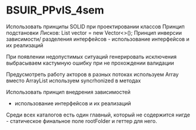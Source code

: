 # BSUIR_PPvIS_4sem
Использовать принципы SOLID при проектировании классов
Принцип подстановки Лисков: List<Document> vector = new Vector<>();
Принцип инверсии зависимости/ разделения интерфейсов - использование интерфейсов и их реализаций

При появлении недопустимых ситуаций генерировать исключения
выбрасываем кастумную ошибку при не прохождении валидации

Предусмотреть работу акторов в разных потоках
используем Array вместо ArrayList
используем syncrhonized в методах

Использовать принцип внедрения зависимостей
- использование интерфейсов и их реализаций

Среди всех каталогов есть один главный, который не содержится нигде - статическое финальное поле rootFolder и геттер для него. 
